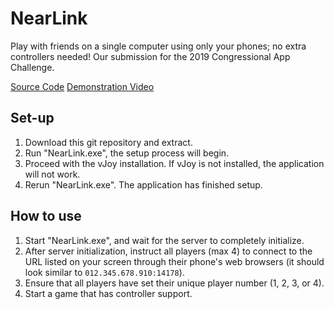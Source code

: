 # NearLink
Play with friends on a single computer using only your phones; no extra controllers needed! Our submission for the 2019 Congressional App Challenge.

[Source Code](https://github.com/seancabahug/NearLink-source)
[Demonstration Video](https://youtu.be/rozb-hcB_Ik)

## Set-up
1. Download this git repository and extract.
2. Run "NearLink.exe", the setup process will begin.
3. Proceed with the vJoy installation. If vJoy is not installed, the application will not work.
4. Rerun "NearLink.exe". The application has finished setup.

## How to use
1. Start "NearLink.exe", and wait for the server to completely initialize.
2. After server initialization, instruct all players (max 4) to connect to the URL listed on your screen through their phone's web browsers (it should look similar to `012.345.678.910:14178`).
3. Ensure that all players have set their unique player number (1, 2, 3, or 4).
4. Start a game that has controller support.
